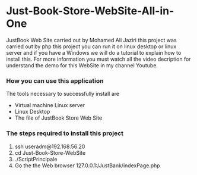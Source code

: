 # Just-Book-Store-WebSite-All-in-One

JustBook Web Site carried out by Mohamed Ali Jaziri this project was carried out by php this project you can run it on linux desktop or linux server and if you have a Windows we will do a tutorial to explain how to install this. For more information you must watch all the video decription for understand the demo for this WebSite in my channel Youtube.

<h3>How you can use this application</h3>
The tools necessary to successfully install are
<ul>
  <li>Virtual machine Linux server</li>
  <li>Linux Desktop </li>
  <li>The file of JustBook Store Web Site</li>
 </ul>
<h3>The steps required to install this project</h3>
<ol>
  <li>ssh useradm@192.168.56.20</li>
  <li>cd Just-Book-Store-WebSite</li>
  <li>./ScriptPrincipale</li>
  <li>Go the the Web browser 127.0.0.1:/JustBank/indexPage.php</li>
</ol>
